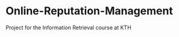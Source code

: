 Online-Reputation-Management
============================

Project for the Information Retrieval course at KTH